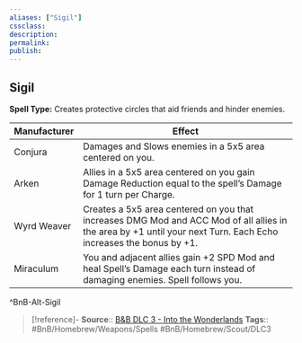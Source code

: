 ```yaml
---
aliases: ["Sigil"]
cssclass: 
description: 
permalink: 
publish: 
---
```


## Sigil

**Spell Type:** Creates protective circles that aid friends and hinder enemies.

| Manufacturer | Effect |
|---|---|
| Conjura | Damages and Slows enemies in a 5x5 area centered on you. |
| Arken | Allies in a 5x5 area centered on you gain Damage Reduction equal to the spell’s Damage for 1 turn per Charge. |
| Wyrd Weaver | Creates a 5x5 area centered on you that increases DMG Mod and ACC Mod of all allies in the area by +1 until your next Turn. Each Echo increases the bonus by +1. |
| Miraculum | You and adjacent allies gain +2 SPD Mod and heal Spell’s Damage each turn instead of damaging enemies. Spell follows you. |
^BnB-Alt-Sigil

> [!reference]-
> **Source**:: [B&B DLC 3 - Into the Wonderlands](https://docs.google.com/document/d/1MLOgrWwcLNTnP9PuXrKiLImy7SUh4hXO8arVUAlmdp0/edit)
> **Tags**:: #BnB/Homebrew/Weapons/Spells #BnB/Homebrew/Scout/DLC3
